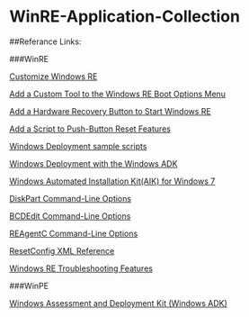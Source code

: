 # WinRE-Application-Collection
##Referance Links:

###WinRE

[Customize Windows RE](https://technet.microsoft.com/en-us/library/hh825125.aspx?tduid=(58c435453cd07426fed3352357c471ee)(256380)(2459594)(XdSn0e3h3.k-BvBUqFQLDhSGZ7tWtBjPZg)())

[Add a Custom Tool to the Windows RE Boot Options Menu](https://technet.microsoft.com/en-us/library/jj126994.aspx?tduid=(78c6fb09219353cbe43d1c6aaea0f5e2)(256380)(2459594)(XdSn0e3h3.k-qq0X8lcyvIY7O9PtISuYzQ)())

[Add a Hardware Recovery Button to Start Windows RE](https://technet.microsoft.com/en-us/library/jj631607.aspx)

[Add a Script to Push-Button Reset Features](https://technet.microsoft.com/en-us/library/jj127001.aspx)

[Windows Deployment sample scripts](https://technet.microsoft.com/en-us/library/dn621890.aspx?tduid=(58c435453cd07426fed3352357c471ee)(256380)(2459594)(XdSn0e3h3.k-vKuDLx4N_CimKf5z6dty0w)())

[Windows Deployment with the Windows ADK](https://technet.microsoft.com/en-us//library/hh824947.aspx?tduid=(58c435453cd07426fed3352357c471ee)(256380)(2459594)(XdSn0e3h3.k-gZRmy4UhJINyb7rVDnbRIw)())

[Windows Automated Installation Kit(AIK) for Windows 7](https://technet.microsoft.com/en-us//library/dd349343(v=ws.10).aspx?tduid=(58c435453cd07426fed3352357c471ee)(256380)(2459594)(XdSn0e3h3.k-gYDNGX7ZaNNdCMG0OJGRdg)())

[DiskPart Command-Line Options](https://technet.microsoft.com/en-us//library/cc766465(v=ws.10).aspx?tduid=(58c435453cd07426fed3352357c471ee)(256380)(2459594)(XdSn0e3h3.k-2HxIkiWgpNXt8.LMRnLeMg)())

[BCDEdit Command-Line Options](https://technet.microsoft.com/en-us/library/cc709667(v=ws.10).aspx?tduid=(58c435453cd07426fed3352357c471ee)(256380)(2459594)(XdSn0e3h3.k-4XfSWkslTLNNOItVf4UTvg)())

[REAgentC Command-Line Options](https://technet.microsoft.com/en-us/library/hh825204.aspx?tduid=(58c435453cd07426fed3352357c471ee)(256380)(2459594)(XdSn0e3h3.k-yO9iz23.Ubi29FRauiXiqw)())

[ResetConfig XML Reference](https://technet.microsoft.com/en-us/library/jj127002.aspx)

[Windows RE Troubleshooting Features](https://technet.microsoft.com/en-us/library/hh824837.aspx)

###WinPE

[Windows Assessment and Deployment Kit (Windows ADK)](https://msdn.microsoft.com/en-us/library/windows/hardware/hh825420.aspx?tduid=(78c6fb09219353cbe43d1c6aaea0f5e2)(256380)(2459594)(XdSn0e3h3.k-JOXVcIVvkHsVsOOlnm4p9w)())


